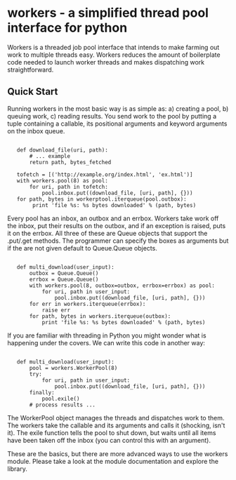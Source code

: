 # workers - a simplified thread pool interface for python

Workers is a threaded job pool interface that intends to make
farming out work to multiple threads easy. Workers reduces
the amount of boilerplate code needed to launch worker threads
and makes dispatching work straightforward.

## Quick Start


Running workers in the most basic way is as simple as:
a) creating a pool, b) queuing work, c) reading results.
You send work to the pool by putting a tuple containing a callable,
its positional arguments and keyword arguments on the inbox queue.

```

   def download_file(uri, path):
       # ... example
       return path, bytes_fetched

   tofetch = [('http://example.org/index.html', 'ex.html')]
   with workers.pool(8) as pool:
       for uri, path in tofetch:
           pool.inbox.put((download_file, [uri, path], {}))
   for path, bytes in workerptool.iterqueue(pool.outbox):
        print 'file %s: %s bytes downloaded' % (path, bytes)
```

Every pool has an inbox, an outbox and an errbox. Workers take
work off the inbox, put their results on the outbox, and if an
exception is raised, puts it on the errbox. All three of these
are Queue objects that support the .put/.get methods. The programmer
can specify the boxes as arguments but if the are not given
default to Queue.Queue objects.

```

   def multi_download(user_input):
       outbox = Queue.Queue()
       errbox = Queue.Queue()
       with workers.pool(8, outbox=outbox, errbox=errbox) as pool:
           for uri, path in user_input:
               pool.inbox.put((download_file, [uri, path], {}))
       for err in workers.iterqueue(errbox):
           raise err
       for path, bytes in workers.iterqueue(outbox):
           print 'file %s: %s bytes downloaded' % (path, bytes)
```

If you are familiar with threading in Python you might wonder what
is happening under the covers. We can write this code in another way:

```

   def multi_download(user_input):
       pool = workers.WorkerPool(8)
       try:
           for uri, path in user_input:
               pool.inbox.put((download_file, [uri, path], {}))
       finally:
           pool.exile()
       # process results ...

```

The WorkerPool object manages the threads and dispatches work to
them. The workers take the callable and its arguments and calls
it (shocking, isn't it). The exile function tells the pool to
shut down, but waits until all items have been taken off the
inbox (you can control this with an argument).

These are the basics, but there are more advanced ways to use
the workers module. Please take a look at the module documentation
and explore the library.
